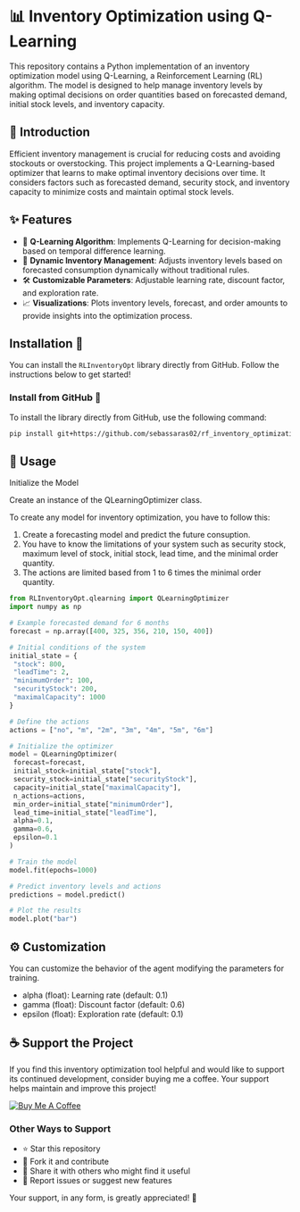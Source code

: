 # 📊 Inventory Optimization using Q-Learning

This repository contains a Python implementation of an inventory optimization model using Q-Learning, a Reinforcement Learning (RL) algorithm. The model is designed to help manage inventory levels by making optimal decisions on order quantities based on forecasted demand, initial stock levels, and inventory capacity.

## 🚀 Introduction

Efficient inventory management is crucial for reducing costs and avoiding stockouts or overstocking. This project implements a Q-Learning-based optimizer that learns to make optimal inventory decisions over time. It considers factors such as forecasted demand, security stock, and inventory capacity to minimize costs and maintain optimal stock levels.

## ✨ Features

- 🧠 **Q-Learning Algorithm**: Implements Q-Learning for decision-making based on temporal difference learning.
- 🔄 **Dynamic Inventory Management**: Adjusts inventory levels based on forecasted consumption dynamically without traditional rules.
- 🛠️ **Customizable Parameters**: Adjustable learning rate, discount factor, and exploration rate.
- 📈 **Visualizations**: Plots inventory levels, forecast, and order amounts to provide insights into the optimization process.


## Installation 🚀

You can install the `RLInventoryOpt` library directly from GitHub. Follow the instructions below to get started!

### Install from GitHub 🌟

To install the library directly from GitHub, use the following command:

```bash
pip install git+https://github.com/sebassaras02/rf_inventory_optimization
```


## 🔧 Usage
Initialize the Model

Create an instance of the QLearningOptimizer class.

To create any model for inventory optimization, you have to follow this:

1. Create a forecasting model and predict the future consuption.
2. You have to know the limitations of your system such as security stock, maximum level of stock, initial stock, lead time, and the minimal order quantity.
3. The actions are limited based from 1 to 6 times the minimal order quantity. 


```python
from RLInventoryOpt.qlearning import QLearningOptimizer
import numpy as np

# Example forecasted demand for 6 months
forecast = np.array([400, 325, 356, 210, 150, 400])

# Initial conditions of the system
initial_state = {
 "stock": 800,
 "leadTime": 2,
 "minimumOrder": 100,
 "securityStock": 200,
 "maximalCapacity": 1000
}

# Define the actions
actions = ["no", "m", "2m", "3m", "4m", "5m", "6m"]

# Initialize the optimizer
model = QLearningOptimizer(
 forecast=forecast, 
 initial_stock=initial_state["stock"], 
 security_stock=initial_state["securityStock"],
 capacity=initial_state["maximalCapacity"],
 n_actions=actions, 
 min_order=initial_state["minimumOrder"], 
 lead_time=initial_state["leadTime"],
 alpha=0.1, 
 gamma=0.6, 
 epsilon=0.1
)

# Train the model
model.fit(epochs=1000)

# Predict inventory levels and actions
predictions = model.predict()

# Plot the results
model.plot("bar")
```

## ⚙️ Customization

You can customize the behavior of the agent modifying the parameters for training.

- alpha (float): Learning rate (default: 0.1)
- gamma (float): Discount factor (default: 0.6)
- epsilon (float): Exploration rate (default: 0.1)

## ☕ Support the Project

If you find this inventory optimization tool helpful and would like to support its continued development, consider buying me a coffee. Your support helps maintain and improve this project!

[![Buy Me A Coffee](https://www.buymeacoffee.com/assets/img/custom_images/orange_img.png)](https://www.paypal.com/paypalme/sebassarasti)

### Other Ways to Support
- ⭐ Star this repository
- 🍴 Fork it and contribute
- 📢 Share it with others who might find it useful
- 🐛 Report issues or suggest new features

Your support, in any form, is greatly appreciated! 🙏